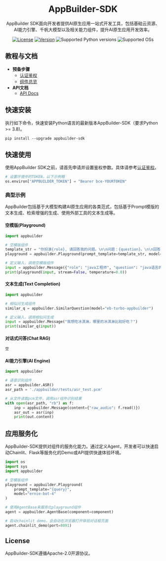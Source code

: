 <div align="center">

<h1>AppBuilder-SDK</h1>

AppBuilder SDK面向开发者提供AI原生应用一站式开发工具，包括基础云资源、AI能力引擎、千帆大模型以及相关能力组件，提升AI原生应用开发效率。

[![License](https://img.shields.io/badge/license-Apache%202-blue.svg)](LICENSE)
[![Version](https://img.shields.io/github/baidubce/app-builder/app-builder.svg)](https://github.com/baidubce/app-builder/releases)
![Supported Python versions](https://img.shields.io/badge/python-3.8+-orange.svg)
![Supported OSs](https://img.shields.io/badge/os-linux%2C%20win%2C%20mac-yellow.svg)

</div>

## 教程与文档

* **预备步骤**
  * [认证鉴权](./docs/authentication.md)
  * [组件总览](./docs/components.md)
* **API文档**
  * [API Docs](./docs/api_reference/)


## 快速安装

执行如下命令，快速安装Python语言的最新版本AppBuilder-SDK（要求Python >= 3.8)。

```shell
pip install --upgrade appbuilder-sdk
```

## 快速使用

使用AppBuilder SDK之前，请首先申请并设置鉴权参数。具体请参考[认证鉴权](./docs/authentication.md)。

``` python
# 设置环境中的TOKEN，以下示例略
os.environ["APPBUILDER_TOKEN"] = "Bearer bce-YOURTOKEN"
```

### 典型示例

AppBuilder包括基于大模型构建AI原生应用的各类范式，包括基于Prompt模版的文本生成、检索增强的生成、使用外部工具的文本生成等。

#### 空模版(Playground)
```python
import appbuilder

# 空模版组件
template_str = "你扮演{role}, 请回答我的问题。\n\n问题：{question}。\n\n回答："
playground = appbuilder.Playground(prompt_template=template_str, model="ernie-bot-4")

# 定义输入，调用空模版组件
input = appbuilder.Message({"role": "java工程师", "question": "java语言的内存回收机制是什么"})
print(playground(input, stream=False, temperature=0.0))

```

#### 文本生成(Text Completion)
```python
import appbuilder

# 相似问生成组件
similar_q = appbuilder.SimilarQuestion(model="eb-turbo-appbuilder")

# 定义输入，调用相似问生成
input = appbuilder.Message("我想吃冰淇淋，哪里的冰淇淋比较好吃？")
print(similar_q(input))

```

#### 对话式问答(Chat RAG)
```python
空
```

#### AI能力引擎(AI Engine)
```python
import appbuilder

# 语音识别组件
asr = appbuilder.ASR()
asr_path = './appbuilder/tests/asr_test.pcm'

# 从文件读取pcm文件，调用asr组件识别结果
with open(asr_path, "rb") as f:
    inp = appbuilder.Message(content={"raw_audio": f.read()})
    asr_out = asr(inp)
    print(out.content)

```

## 应用服务化

AppBuilder-SDK提供对组件的服务化能力。通过定义Agent，开发者可以快速启动Chainlit、Flask等服务化的Demo或API提供快速体验环境。

```python
import os
import sys
import appbuilder

# 空模版组件
playground = appbuilder.Playground(
    prompt_template="{query}",
    model="ernie-bot-4"
)

# 使用AgentBase来服务化playground组件
agent = appbuilder.AgentBase(component=component)

# 启动chainlit demo，会自动在浏览器打开体验对话框页面
agent.chainlit_demo(port=8091)
```

## License

AppBuilder-SDK遵循Apache-2.0开源协议。
